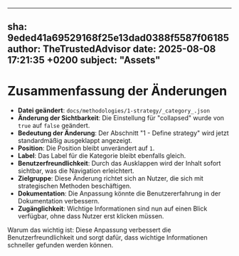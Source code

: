 ---
  sha: 9eded41a69529168f25e13dad0388f5587f06185
  author: TheTrustedAdvisor
  date: 2025-08-08 17:21:35 +0200
  subject: "Assets"
  ---

  # Zusammenfassung der Änderungen

- **Datei geändert**: `docs/methodologies/1-strategy/_category_.json`
- **Änderung der Sichtbarkeit**: Die Einstellung für "collapsed" wurde von `true` auf `false` geändert.
- **Bedeutung der Änderung**: Der Abschnitt "1 - Define strategy" wird jetzt standardmäßig ausgeklappt angezeigt.
- **Position**: Die Position bleibt unverändert auf `1`.
- **Label**: Das Label für die Kategorie bleibt ebenfalls gleich.
- **Benutzerfreundlichkeit**: Durch das Ausklappen wird der Inhalt sofort sichtbar, was die Navigation erleichtert.
- **Zielgruppe**: Diese Änderung richtet sich an Nutzer, die sich mit strategischen Methoden beschäftigen.
- **Dokumentation**: Die Anpassung könnte die Benutzererfahrung in der Dokumentation verbessern.
- **Zugänglichkeit**: Wichtige Informationen sind nun auf einen Blick verfügbar, ohne dass Nutzer erst klicken müssen.

Warum das wichtig ist: Diese Anpassung verbessert die Benutzerfreundlichkeit und sorgt dafür, dass wichtige Informationen schneller gefunden werden können.
